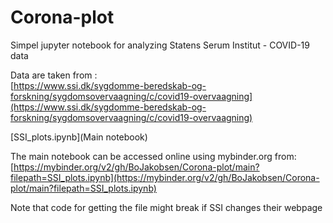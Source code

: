 # Corona-plot

Simpel jupyter notebook for analyzing Statens Serum Institut - COVID-19 data

Data are taken from :  
[https://www.ssi.dk/sygdomme-beredskab-og-forskning/sygdomsovervaagning/c/covid19-overvaagning](https://www.ssi.dk/sygdomme-beredskab-og-forskning/sygdomsovervaagning/c/covid19-overvaagning)


[SSI_plots.ipynb](Main notebook)

The main notebook can be accessed online using mybinder.org from:  
[https://mybinder.org/v2/gh/BoJakobsen/Corona-plot/main?filepath=SSI_plots.ipynb](https://mybinder.org/v2/gh/BoJakobsen/Corona-plot/main?filepath=SSI_plots.ipynb)

Note that code for getting the file might break if SSI changes their webpage



